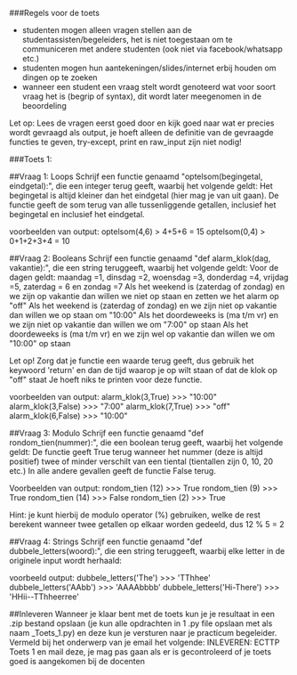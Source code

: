 ###Regels voor de toets
- studenten mogen alleen vragen stellen aan de studentassisten/begeleiders, het is niet toegestaan om te communiceren met andere studenten (ook niet via facebook/whatsapp etc.)
- studenten mogen hun aantekeningen/slides/internet erbij houden om dingen op te zoeken
- wanneer een student een vraag stelt wordt genoteerd wat voor soort vraag het is (begrip of syntax), dit wordt later meegenomen in de beoordeling

Let op: Lees de vragen eerst goed door en kijk goed naar wat er precies wordt gevraagd als output, je hoeft alleen de definitie van de gevraagde functies te geven, try-except, print en raw_input zijn niet nodig!

###Toets 1:

##Vraag 1: Loops
Schrijf een functie genaamd "optelsom(begingetal, eindgetal):", die een integer terug geeft, waarbij het volgende geldt:
Het begingetal is altijd kleiner dan het eindgetal (hier mag je van uit gaan).
De functie geeft de som terug van alle tussenliggende getallen, inclusief het begingetal en inclusief het eindgetal.

voorbeelden van output:
optelsom(4,6) > 4+5+6 = 15
optelsom(0,4) > 0+1+2+3+4 = 10


##Vraag 2: Booleans
Schrijf een functie genaamd "def alarm_klok(dag, vakantie):", die een string teruggeeft, waarbij het volgende geldt:
Voor de dagen geldt: maandag =1, dinsdag =2, woensdag =3, donderdag =4, vrijdag =5, zaterdag = 6 en zondag =7
Als het weekend is (zaterdag of zondag) en we zijn op vakantie dan willen we niet op staan en zetten we het alarm op "off"
Als het weekend is (zaterdag of zondag) en we zijn niet op vakantie dan willen we op staan om "10:00"
Als het doordeweeks is (ma t/m vr) en we zijn niet op vakantie dan willen we om "7:00" op staan
Als het doordeweeks is (ma t/m vr) en we zijn wel op vakantie dan willen we om "10:00" op staan

Let op! Zorg dat je functie een waarde terug geeft, dus gebruik het keywoord 'return' en dan de tijd waarop je op wilt staan of dat de klok op "off" staat
Je hoeft niks te printen voor deze functie.

voorbeelden van output:
alarm_klok(3,True) >>> "10:00"
alarm_klok(3,False) >>> "7:00"
alarm_klok(7,True) >>> "off"
alarm_klok(6,False) >>> "10:00"

##Vraag 3: Modulo
Schrijf een functie genaamd "def rondom_tien(nummer):", die een boolean terug geeft, waarbij het volgende geldt:
De functie geeft True terug wanneer het nummer (deze is altijd positief) twee of minder verschilt van een tiental (tientallen zijn 0, 10, 20 etc.)
In alle andere gevallen geeft de functie False terug.

Voorbeelden van output:
rondom_tien (12) >>> True
rondom_tien (9) >>> True
rondom_tien (14) >>> False
rondom_tien (2) >>> True

Hint: je kunt hierbij de modulo operator (%) gebruiken, welke de rest berekent wanneer twee getallen op elkaar worden gedeeld, dus 12 % 5 = 2

##Vraag 4: Strings
Schrijf een functie genaamd "def dubbele_letters(woord):", die een string teruggeeft, waarbij elke letter in de originele input wordt herhaald:

voorbeeld output:
dubbele_letters('The') >>> 'TThhee'
dubbele_letters('AAbb') >>> 'AAAAbbbb'
dubbele_letters('Hi-There') >>> 'HHii--TThheerree'


##Inleveren
Wanneer je klaar bent met de toets kun je je resultaat in een .zip bestand opslaan (je kun alle opdrachten in 1 .py file opslaan met als naam <Voornaam><Achternaam>_Toets_1.py) en deze kun je versturen naar je practicum begeleider. Vermeld bij het onderwerp van je email het volgende: INLEVEREN: ECTTP Toets 1 <Voornaam><Achternaam> en mail deze, je mag pas gaan als er is gecontroleerd of je toets goed is aangekomen bij de docenten

